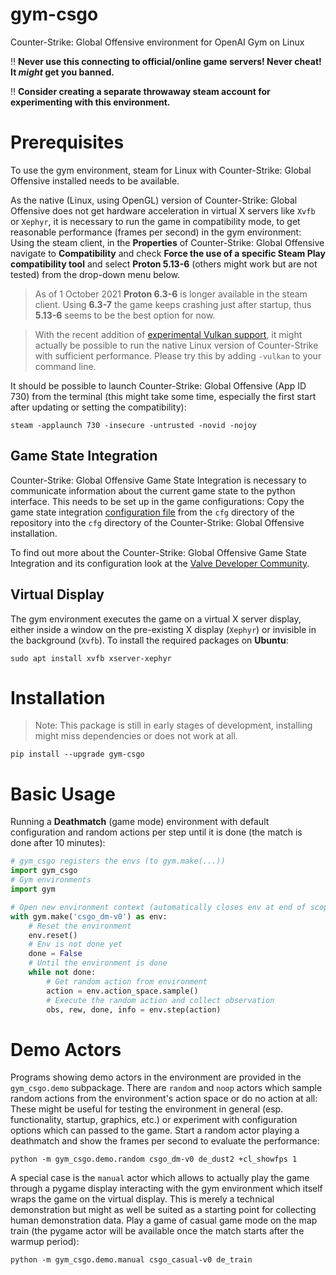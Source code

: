 # gym-csgo
Counter-Strike: Global Offensive environment for OpenAI Gym on Linux

:bangbang: **Never use this connecting to official/online game servers! Never cheat! It _might_ get you banned.**

:bangbang: **Consider creating a separate throwaway steam account for experimenting with this environment.**

# Prerequisites
To use the gym environment, steam for Linux with Counter-Strike: Global
Offensive installed needs to be available.
            
As the native (Linux, using OpenGL) version of Counter-Strike: Global Offensive
does not get hardware acceleration in virtual X servers like `Xvfb` or `Xephyr`,
it is necessary to run the game in compatibility mode,  to get reasonable
performance (frames per second) in the gym environment: Using the steam client,
in the **Properties** of Counter-Strike: Global Offensive navigate to
**Compatibility** and check **Force the use of a specific Steam Play
compatibility tool** and select **Proton 5.13-6** (others might work but are not
tested) from the drop-down menu below.
> As of 1 October 2021 **Proton 6.3-6** is longer available in the steam
> client. Using **6.3-7** the game keeps crashing just after startup, thus
> **5.13-6** seems to be the best option for now.

> With the recent addition of [experimental Vulkan
> support](https://blog.counter-strike.net/index.php/2022/01/36792/), it might
> actually be possible to run the native Linux version of Counter-Strike with
> sufficient performance. Please try this by adding `-vulkan` to your command
> line.

It should be possible to launch Counter-Strike: Global Offensive (App ID 730)
from the terminal (this might take some time, especially the first start after
updating or setting the compatibility):
```
steam -applaunch 730 -insecure -untrusted -novid -nojoy
```

## Game State Integration
Counter-Strike: Global Offensive Game State Integration is necessary to
communicate information about the current game state to the python interface.
This needs to be set up in the game configurations: Copy the game state
integration [configuration file](cfg/gamestate_integration_gym_csgo.cfg) from
the `cfg` directory of the repository into the `cfg` directory of the
Counter-Strike: Global Offensive installation.

To find out more about the Counter-Strike: Global Offensive Game State
Integration and its configuration look at the [Valve Developer
Community](https://developer.valvesoftware.com/wiki/Counter-Strike:_Global_Offensive_Game_State_Integration).

## Virtual Display
The gym environment executes the game on a virtual X server display, either
inside a window on the pre-existing X display (`Xephyr`) or invisible in the
background (`Xvfb`). To install the required packages on **Ubuntu**:
```
sudo apt install xvfb xserver-xephyr
```

# Installation
> Note: This package is still in early stages of development, installing might
> miss dependencies or does not work at all.
```
pip install --upgrade gym-csgo
```

# Basic Usage
Running a **Deathmatch** (game mode) environment with default configuration and
random actions per step until it is done (the match is done after 10 minutes):
```python
# gym_csgo registers the envs (to gym.make(...))
import gym_csgo
# Gym environments
import gym

# Open new environment context (automatically closes env at end of scope)
with gym.make('csgo_dm-v0') as env:
    # Reset the environment
    env.reset()
    # Env is not done yet
    done = False
    # Until the environment is done
    while not done:
        # Get random action from environment
        action = env.action_space.sample()
        # Execute the random action and collect observation
        obs, rew, done, info = env.step(action)
```

# Demo Actors
Programs showing demo actors in the environment are provided in the
`gym_csgo.demo` subpackage. There are `random` and `noop` actors which sample
random actions from the environment's action space or do no action at all: These
might be useful for testing the environment in general (esp. functionality,
startup, graphics, etc.) or experiment with configuration options which can
passed to the game. Start a random actor playing a deathmatch and show the
frames per second to evaluate the performance:
```
python -m gym_csgo.demo.random csgo_dm-v0 de_dust2 +cl_showfps 1
```

A special case is the `manual` actor which allows to actually play the game
through a pygame display interacting with the gym environment which itself wraps
the game on the virtual display. This is merely a technical demonstration but
might as well be suited as a starting point for collecting human demonstration
data. Play a game of casual game mode on the map train (the pygame actor will be
available once the match starts after the warmup period):
```
python -m gym_csgo.demo.manual csgo_casual-v0 de_train
```
